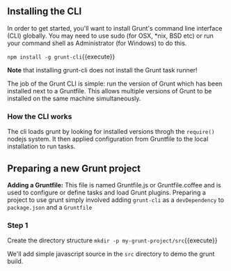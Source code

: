 ## Installing the CLI

In order to get started, you'll want to install Grunt's command line interface (CLI) globally. You may need to use sudo (for OSX, *nix, BSD etc) or run your command shell as Administrator (for Windows) to do this.

`npm install -g grunt-cli`{{execute}}

**Note** that installing grunt-cli does not install the Grunt task runner!

The job of the Grunt CLI is simple: run the version of Grunt which has been installed next to a Gruntfile. This allows multiple versions of Grunt to be installed on the same machine simultaneously.

### How the CLI works

The cli loads grunt by looking for installed versions throgh the `require()` nodejs system. It then applied configuration from Gruntfile to the local installation to run tasks.

## Preparing a new Grunt project

**Adding a Gruntfile:** This file is named Gruntfile.js or Gruntfile.coffee and is used to configure or define tasks and load Grunt plugins. Preparing a project to use grunt simply involved adding `grunt-cli` as a `devDependency` to `package.json` and a `Gruntfile`

### Step 1

Create the directory structure `mkdir -p my-grunt-project/src`{{execute}}

We'll add simple javascript source in the `src` directory to demo the grunt build.